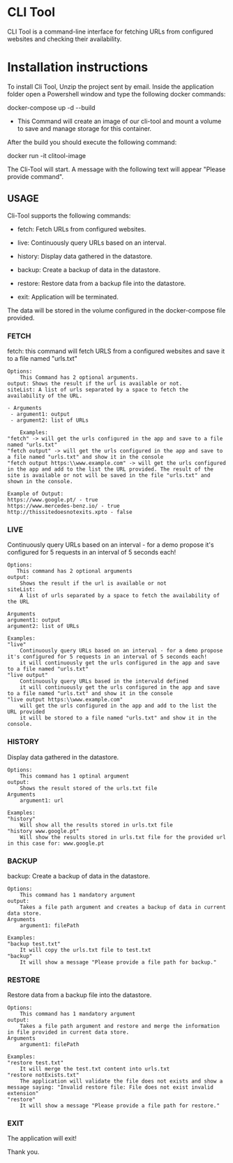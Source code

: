 # CLI Tool

CLI Tool is a command-line interface for fetching URLs from configured websites and checking their availability.

# Installation instructions
To install Cli Tool, Unzip the project sent by email. 
Inside the application folder open a Powershell window and type the following docker commands:

docker-compose up -d --build
 - This Command will create an image of our cli-tool and mount a volume to save and manage storage for this container.

After the build you should execute the following command:

docker run -it clitool-image

The Cli-Tool will start.
A message with the following text will appear "Please provide command".


## USAGE
Cli-Tool supports the following commands:

- fetch: Fetch URLs from configured websites. 

- live: Continuously query URLs based on an interval.

- history: Display data gathered in the datastore.

- backup: Create a backup of data in the datastore.

- restore: Restore data from a backup file into the datastore.

- exit: Application will be terminated.

The data will be stored in the volume configured in the docker-compose file provided.

### FETCH
fetch: this command will fetch URLS from a configured websites  and save it to a file named "urls.txt"
	
	Options:
		This Command has 2 optional arguments.
	output: Shows the result if the url is available or not.
	siteList: A list of urls separated by a space to fetch the availability of the URL.
	
	- Arguments 
	 - argument1: output
	 - argument2: list of URLs
	
		Examples:
	"fetch" -> will get the urls configured in the app and save to a file named "urls.txt"
	"fetch output" -> will get the urls configured in the app and save to a file named "urls.txt" and show it in the console
	"fetch output https:\\www.example.com" -> will get the urls configured in the app and add to the list the URL provided. The result of the site is available or not will be saved in the file "urls.txt" and shown in the console.
	
	Example of Output:
	https://www.google.pt/ - true
	https://www.mercedes-benz.io/ - true
	http://thissitedoesnotexits.xpto - false
	
### LIVE
Continuously query URLs based on an interval - for a demo propose it's configured for 5 requests in an interval of 5 seconds each!
	
	Options: 
	   This command has 2 optional arguments
	output:  
		Shows the result if the url is available or not
	siteList: 
		A list of urls separated by a space to fetch the availability of the URL
	
	Arguments 
	argument1: output
	argument2: list of URLs
	
	Examples:
	"live"
		Continuously query URLs based on an interval - for a demo propose it's configured for 5 requests in an interval of 5 seconds each! 
		it will continuously get the urls configured in the app and save to a file named "urls.txt"	
	"live output"
		Continuously query URLs based in the intervald defined
		it will continuously get the urls configured in the app and save to a file named "urls.txt" and show it in the console
	"live output https:\\www.example.com" 
		will get the urls configured in the app and add to the list the URL provided 
		it will be stored to a file named "urls.txt" and show it in the console.

### HISTORY
Display data gathered in the datastore.
	
	Options:
		This command has 1 optinal argument
	output:  
		Shows the result stored of the urls.txt file
	Arguments 
		argument1: url
	
	Examples:
	"history"
		Will show all the results stored in urls.txt file 
	"history www.google.pt"
		Will show the results stored in urls.txt file for the provided url in this case for: www.google.pt

### BACKUP
backup: Create a backup of data in the datastore.
	
	Options:
		This command has 1 mandatory argument
	output:  
		Takes a file path argument and creates a backup of data in current data store.
	Arguments 
		argument1: filePath
	
	Examples:
	"backup test.txt"
		It will copy the urls.txt file to test.txt 
	"backup"
		It will show a message "Please provide a file path for backup."

### RESTORE

 Restore data from a backup file into the datastore.
	
	Options:
		This command has 1 mandatory argument
	output:  
		Takes a file path argument and restore and merge the information in file provided in current data store.
	Arguments 
		argument1: filePath
	
	Examples:
	"restore test.txt"
		It will merge the test.txt content into urls.txt	
	"restore notExists.txt"
		The application will validate the file does not exists and show a message saying: "Invalid restore file: File does not exist invalid extension"
	"restore"
		It will show a message "Please provide a file path for restore."

### EXIT
The application will exit!

Thank you.
